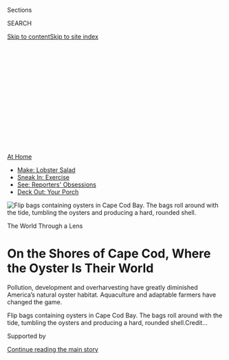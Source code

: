 <div id="app">

<div>

<div>

<div>

<div class="NYTAppHideMasthead css-ikk3s8 e1suatyy0">

<div class="section css-133zg39 e1suatyy2">

<div class="css-eph4ug er09x8g0">

<div class="css-6n7j50">

</div>

<span class="css-1dv1kvn">Sections</span>

<div class="css-10488qs">

<span class="css-1dv1kvn">SEARCH</span>

</div>

[Skip to content](#site-content)[Skip to site
index](#site-index)

</div>

<div class="css-10698na e1huz5gh0">

</div>

</div>

</div>

</div>

<div data-aria-hidden="false">

<div id="site-content" data-role="main">

<div>

<div class="css-1aor85t" style="opacity:0.000000001;z-index:-1;visibility:hidden">

<div class="css-1hqnpie">

<div class="css-epjblv">

<span class="css-17xtcya">[Travel](/section/travel)</span><span class="css-x15j1o">|</span><span class="css-fwqvlz">On
the Shores of Cape Cod, Where the Oyster Is Their
World</span>

</div>

<div class="css-k008qs">

<div class="css-1iwv8en">

<span class="css-18z7m18"></span>

<div>

</div>

</div>

<span class="css-1n6z4y">https://nyti.ms/2DUcF55</span>

<div class="css-1705lsu">

<div class="css-4xjgmj">

<div class="css-4skfbu" data-role="toolbar" data-aria-label="Social Media Share buttons, Save button, and Comments Panel with current comment count" data-testid="share-tools">

  - 
  - 
  - 
  - 
    
    <div class="css-6n7j50">
    
    </div>

  - 
  - 

</div>

</div>

</div>

</div>

</div>

</div>

<div class="css-11qgg8s">

<div id="NYT_TOP_BANNER_REGION">

<div>

<div id="maps-athome-menu" class="section css-l08pwh interactive-content interactive-size-medium">

<div class="css-17ih8de interactive-body">

<div class="at-home-nav__innerContainer">

<div class="at-home-nav__title">

[At
Home](https://www.nytimes3xbfgragh.onion/spotlight/at-home?action=click&pgtype=Article&state=default&region=TOP_BANNER&context=at_home_menu)

</div>

  - [Make: Lobster
    Salad](https://www.nytimes3xbfgragh.onion/2020/08/14/dining/lobster-salad-recipe.html?action=click&pgtype=Article&state=default&region=TOP_BANNER&context=at_home_menu)
  - [Sneak In:
    Exercise](https://www.nytimes3xbfgragh.onion/2020/08/15/at-home/coronavirus-at-home-quick-exercises.html?action=click&pgtype=Article&state=default&region=TOP_BANNER&context=at_home_menu)
  - [See: Reporters'
    Obsessions](https://www.nytimes3xbfgragh.onion/interactive/2020/at-home/even-more-reporters-editors-diaries-lists-recommendations.html?action=click&pgtype=Article&state=default&region=TOP_BANNER&context=at_home_menu)
  - [Deck Out: Your
    Porch](https://www.nytimes3xbfgragh.onion/2020/08/15/at-home/coronavirus-fall-patio-furniture.html?action=click&pgtype=Article&state=default&region=TOP_BANNER&context=at_home_menu)

</div>

</div>

</div>

</div>

</div>

</div>

<div id="fullBleedHeaderContent">

<div class="css-9fsmc8">

![<span class="css-16f3y1r e13ogyst0" data-aria-hidden="true">Flip bags
containing oysters in Cape Cod Bay. The bags roll around with the tide,
tumbling the oysters and producing a hard, rounded
shell.</span>](https://static01.graylady3jvrrxbe.onion/images/2020/08/15/travel/15travel-capecod1/merlin_175078722_594596fc-f1ba-4c5c-93d1-7323a33241ce-articleLarge.jpg?quality=75&auto=webp&disable=upscale)

</div>

<div class="css-1pumfk">

The World Through a Lens

<div class="css-1vkm6nb ehdk2mb0">

# On the Shores of Cape Cod, Where the Oyster Is Their World

</div>

Pollution, development and overharvesting have greatly diminished
America’s natural oyster habitat. Aquaculture and adaptable farmers have
changed the game.

</div>

<div class="css-nwzfg5 e1gnum310">

<span class="css-1f9pvn2 travel">Flip bags containing oysters in Cape
Cod Bay. The bags roll around with the tide, tumbling the oysters and
producing a hard, rounded
shell.</span><span class="css-cnj6d5 e1z0qqy90" itemprop="copyrightHolder"><span class="css-1ly73wi e1tej78p0">Credit...</span><span><span></span></span></span>

</div>

<div id="sponsor-wrapper" class="css-1hyfx7x">

<div id="sponsor-slug" class="css-19vbshk">

Supported by

</div>

[Continue reading the main
story](#after-sponsor)

<div id="sponsor" class="ad sponsor-wrapper" style="text-align:center;height:100%;display:block">

</div>

<div id="after-sponsor">

</div>

</div>

<div class="css-1wx1auc e1gnum311">

<div class="css-18e8msd">

<div class="css-vp77d3 epjyd6m0">

<div class="css-1baulvz">

Photographs and Text by
<span class="css-1baulvz last-byline" itemprop="name">Randy
Harris</span>

</div>

</div>

  - 
    
    <div class="css-ld3wwf e16638kd2">
    
    Published Aug. 10, 2020Updated Aug. 12,
    2020
    
    </div>

  - 
    
    <div class="css-4xjgmj">
    
    <div class="css-pvvomx" data-role="toolbar" data-aria-label="Social Media Share buttons, Save button, and Comments Panel with current comment count" data-testid="share-tools">
    
      - 
      - 
      - 
      - 
        
        <div class="css-6n7j50">
        
        </div>
    
      - 
      - 
    
    </div>
    
    </div>

</div>

</div>

</div>

<div class="section meteredContent css-1r7ky0e" name="articleBody" itemprop="articleBody">

<div class="css-1fanzo5 StoryBodyCompanionColumn">

<div class="css-53u6y8">

*At the onset of the coronavirus pandemic, with travel restrictions in
place worldwide, we launched a series —* [*The World Through a
Lens*](https://www.nytimes3xbfgragh.onion/column/the-world-through-a-lens)
*— in which photojournalists help transport you, virtually, to some of
our planet’s most beautiful and intriguing places. This week, Randy
Harris shares a collection of images from the shores of Cape Cod.*

-----

When I first met Chris Crobar, he was a half mile from the shore, on the
tidal flats that stretch far out into Cape Cod Bay. It was 5 a.m., and I
was out for a walk at low tide. From a distance, I saw what looked like
little black sails in the water.

</div>

</div>

<div class="css-1fanzo5 StoryBodyCompanionColumn">

<div class="css-53u6y8">

Chris was a spectacle: alone with his boat and table in the middle of
the bay — like an artist with his easel, painting a fiery sunrise. He
stood there fastidiously scraping the barnacles off his oysters, then
tossing them back into the cages where they’ll sit for a couple of years
on the floor of the bay.

</div>

</div>

<div class="css-79elbk" data-testid="photoviewer-wrapper">

<div class="css-z3e15g" data-testid="photoviewer-wrapper-hidden">

</div>

<div class="css-1a48zt4 ehw59r15" data-testid="photoviewer-children">

![<span class="css-16f3y1r e13ogyst0" data-aria-hidden="true">Chris
Crobar at work with his boat and table. He has a two-acre farm grant in
Cape Cod
Bay.</span>](https://static01.graylady3jvrrxbe.onion/images/2020/08/15/travel/15travel-capecod2/merlin_175077660_2db5e63b-d30e-461d-84e6-a9f033087e24-articleLarge.jpg?quality=75&auto=webp&disable=upscale)

</div>

</div>

<div class="css-79elbk" data-testid="photoviewer-wrapper">

<div class="css-z3e15g" data-testid="photoviewer-wrapper-hidden">

</div>

<div class="css-1a48zt4 ehw59r15" data-testid="photoviewer-children">

<div class="css-1xdhyk6 erfvjey0">

<span class="css-1ly73wi e1tej78p0">Image</span>

<div class="css-zjzyr8">

<div data-testid="lazyimage-container" style="height:257.77777777777777px">

</div>

</div>

</div>

<span class="css-16f3y1r e13ogyst0" data-aria-hidden="true">Sizing
oysters for the market.</span>

</div>

</div>

<div class="css-1fanzo5 StoryBodyCompanionColumn">

<div class="css-53u6y8">

Before the arrival of the Europeans, the native people of Cape Cod, the
Nauset tribe, had an abundant supply of oysters. Crassostrea virginica,
known as the American oyster (or the eastern, Wellfleet, Atlantic or
Virginia oyster), was naturally flush in coastal areas and estuaries,
where the rivers meet the sea. Oyster reefs were America’s coral reefs;
oysters filtered the water — some adult oysters can filter 50 gallons a
day — and fed a range of other sea life.

</div>

</div>

<div>

</div>

<div class="css-1fanzo5 StoryBodyCompanionColumn">

<div class="css-53u6y8">

In the 18th and 19th centuries, disease, overharvesting and new
technologies — including developments in dredging, canning and
transportation — transformed America’s oyster industry. The native
oyster population in Wellfleet, Mass., for example, was nearly depleted.
To cope, locals began seeding the waters with young oysters imported
from the Chesapeake.

</div>

</div>

<div class="css-1fanzo5 StoryBodyCompanionColumn">

<div class="css-53u6y8">

In his [1881
report](https://play.google.com/books/reader?id=F6ATAAAAYAAJ&pg=GBS.PA24),
Ernest Ingersoll wrote that “a hundred thousand bushels of the bivalves
once grew fat” along the Wellfleet waterfront. “Now, a little
experimental propagation, of the value of a few hundred dollars, and
about 6,000 bushels of bedded oysters from Virginia, worth perhaps
$5,000 when sold, form the total active
business.”

</div>

</div>

<div class="css-79elbk" data-testid="photoviewer-wrapper">

<div class="css-z3e15g" data-testid="photoviewer-wrapper-hidden">

</div>

<div class="css-1a48zt4 ehw59r15" data-testid="photoviewer-children">

<div class="css-1xdhyk6 erfvjey0">

<span class="css-1ly73wi e1tej78p0">Image</span>

<div class="css-zjzyr8">

<div data-testid="lazyimage-container" style="height:257.77777777777777px">

</div>

</div>

</div>

<span class="css-16f3y1r e13ogyst0" data-aria-hidden="true">A salt marsh
near Hatch Beach, at low tide.</span>

</div>

</div>

<div class="css-1fanzo5 StoryBodyCompanionColumn">

<div class="css-53u6y8">

Today, America’s natural oyster habitat remains [greatly
diminished](https://www.fisheries.noaa.gov/national/habitat-conservation/oyster-reef-habitat#:~:text=Oysters%20live%20in%20salty%20or,other%20marine%20animals%20and%20plants.).
Estimates in the last decade have placed the wild oyster population at
some places in the country at just [one percent of historical
levels](https://www.outsideonline.com/2398648/oyster-farming-environment).

</div>

</div>

<div class="css-79elbk" data-testid="photoviewer-wrapper">

<div class="css-z3e15g" data-testid="photoviewer-wrapper-hidden">

</div>

<div class="css-1a48zt4 ehw59r15" data-testid="photoviewer-children">

<div class="css-1xdhyk6 erfvjey0">

<span class="css-1ly73wi e1tej78p0">Image</span>

<div class="css-zjzyr8">

<div data-testid="lazyimage-container" style="height:257.77777777777777px">

</div>

</div>

</div>

<span class="css-16f3y1r e13ogyst0" data-aria-hidden="true">In some
places in America, the wild oyster population is at a mere one percent
of historical levels.</span>

</div>

</div>

<div class="css-1fanzo5 StoryBodyCompanionColumn">

<div class="css-53u6y8">

Modern-day aquaculture has changed the game. A company called
[Aquacultural Research Corporation](https://www.archatchery.com/),
founded around 1960, produces shellfish seed — tiny juvenile oysters,
also called “spat” — and sells it to local shellfish farmers. Chris
Crobar is one of those farmers. A native of Eastham, Mass., he grew up
working on his father’s clam boat. Today, he sets his hours not by the
clock, but by the tide. He has been raising oysters for five years on
his two-acre farm in the Cape Cod Bay — just beyond First Encounter
Beach, the location of the first meeting between the Nauset people and
the
Pilgrims.

</div>

</div>

<div class="css-79elbk" data-testid="photoviewer-wrapper">

<div class="css-z3e15g" data-testid="photoviewer-wrapper-hidden">

</div>

<div class="css-1a48zt4 ehw59r15" data-testid="photoviewer-children">

<div class="css-1xdhyk6 erfvjey0">

<span class="css-1ly73wi e1tej78p0">Image</span>

<div class="css-zjzyr8">

<div data-testid="lazyimage-container" style="height:579.3555555555556px">

</div>

</div>

</div>

<span class="css-16f3y1r e13ogyst0" data-aria-hidden="true">A seagull
attempts to break open a quahog by dropping it from the air.</span>

</div>

</div>

<div class="css-1fanzo5 StoryBodyCompanionColumn">

<div class="css-53u6y8">

Cape Cod is as unique as its oysters. Depending on the location, the
high tidal waters flush the oysters with a varying mix of freshwater and
saltwater. This helps create nuanced flavors.

</div>

</div>

<div class="css-1fanzo5 StoryBodyCompanionColumn">

<div class="css-53u6y8">

Wellfleet, which juts farther out into the bay, is famous throughout the
world for its briny oyster. In Barnstable, Chatham and Orleans, the
fresh tidal water and sweet marsh algae combine to create a sweet and
earthy flavor profile. Eastham oysters are known for being both mildly
briny and
earthy.

</div>

</div>

<div class="css-79elbk" data-testid="photoviewer-wrapper">

<div class="css-z3e15g" data-testid="photoviewer-wrapper-hidden">

</div>

<div class="css-1a48zt4 ehw59r15" data-testid="photoviewer-children">

<div class="css-1xdhyk6 erfvjey0">

<span class="css-1ly73wi e1tej78p0">Image</span>

<div class="css-zjzyr8">

<div data-testid="lazyimage-container" style="height:257.77777777777777px">

</div>

</div>

</div>

<span class="css-16f3y1r e13ogyst0" data-aria-hidden="true">With oyster
knife in hand, Chris scrapes barnacles off an oyster.</span>

</div>

</div>

<div class="css-1fanzo5 StoryBodyCompanionColumn">

<div class="css-53u6y8">

Paul Wittenstein, the general manager of A.R.C., explained how the
hatchery produces its seed: In midwinter, the hatchery places adult
shellfish in warm water that’s rich with algae, which causes the
shellfish to spawn. The hatchery then catches the eggs, hatches them and
grows them in their tanks until spring, when they’re moved into the
A.R.C.’s nursery system. From there, they continue to grow before being
measured, counted and sold to
farmers.

</div>

</div>

<div class="css-79elbk" data-testid="photoviewer-wrapper">

<div class="css-z3e15g" data-testid="photoviewer-wrapper-hidden">

</div>

<div class="css-1a48zt4 ehw59r15" data-testid="photoviewer-children">

<div class="css-1xdhyk6 erfvjey0">

<span class="css-1ly73wi e1tej78p0">Image</span>

<div class="css-zjzyr8">

<div data-testid="lazyimage-container" style="height:306.7555555555556px">

</div>

</div>

</div>

<span class="css-16f3y1r e13ogyst0" data-aria-hidden="true">Chris buys
oyster seed — measuring 15 to 20 millimeters — from Aquacultural
Research Corporation.</span>

</div>

</div>

<div class="css-1fanzo5 StoryBodyCompanionColumn">

<div class="css-53u6y8">

After obtaining his oyster seeds from A.R.C., Chris initially grows them
in mesh bags, using the French rack-and-bag system. Later, the oysters
are transferred into metal grow-out cages, where they sit on the bottom
of the bay from one-and-a-half to two years — until they reach 2.5 to 3
inches, to be marketed as “petite” or “cocktail” oysters, or 3 inches or
more to be marketed as “select” oysters. (He also digs for wild [razor
clams](http://www.edc.uri.edu/restoration/html/gallery/invert/razor.htm)
and
[quahogs](https://www.edc.uri.edu/restoration/html/gallery/invert/quahog.htm).)

</div>

</div>

<div class="css-79elbk" data-testid="photoviewer-wrapper">

<div class="css-z3e15g" data-testid="photoviewer-wrapper-hidden">

</div>

<div class="css-1a48zt4 ehw59r15" data-testid="photoviewer-children">

<div class="css-1xdhyk6 erfvjey0">

<span class="css-1ly73wi e1tej78p0">Image</span>

<div class="css-zjzyr8">

<div data-testid="lazyimage-container" style="height:257.77777777777777px">

</div>

</div>

</div>

<span class="css-16f3y1r e13ogyst0" data-aria-hidden="true">An array of
oyster
bags.</span>

</div>

</div>

<div class="css-79elbk" data-testid="photoviewer-wrapper">

<div class="css-z3e15g" data-testid="photoviewer-wrapper-hidden">

</div>

<div class="css-1a48zt4 ehw59r15" data-testid="photoviewer-children">

<div class="css-1xdhyk6 erfvjey0">

<span class="css-1ly73wi e1tej78p0">Image</span>

<div class="css-zjzyr8">

<div data-testid="lazyimage-container" style="height:257.77777777777777px">

</div>

</div>

</div>

<span class="css-16f3y1r e13ogyst0" data-aria-hidden="true">Chris
attaches a bag of seed to a rack, using what’s called the French
rack-and-bag-system.</span>

</div>

</div>

<div class="css-1fanzo5 StoryBodyCompanionColumn">

<div class="css-53u6y8">

Lately there has been a surge in aquaculture farming, especially with
oysters. But yields can vary significantly from year to year. This past
winter was mild, with little to no ice. Seed did well. Many farmers were
expecting a good year. But with water temperatures increasing to over 80
degrees at high tide, both algae blooms and crashes can result, leaving
the oysters with nothing to eat.

Oyster farming, in other words, has always been an unpredictable
business. And the coronavirus pandemic has hit the industry hard: With
fewer people dining out, farmers are sitting on their inventory. Some
have feared a [collapse of the
market](https://www.ecori.org/aquaculture/2020/5/5/with-restaurants-shuttered-oyster-farmers-face-market-collapse).

</div>

</div>

<div class="css-79elbk" data-testid="photoviewer-wrapper">

<div class="css-z3e15g" data-testid="photoviewer-wrapper-hidden">

</div>

<div class="css-1a48zt4 ehw59r15" data-testid="photoviewer-children">

<div class="css-1xdhyk6 erfvjey0">

<span class="css-1ly73wi e1tej78p0">Image</span>

<div class="css-zjzyr8">

<div data-testid="lazyimage-container" style="height:257.77777777777777px">

</div>

</div>

</div>

<span class="css-16f3y1r e13ogyst0" data-aria-hidden="true">The sun
rises along a trail at Cape Cod National Seashore.</span>

</div>

</div>

<div class="css-1fanzo5 StoryBodyCompanionColumn">

<div class="css-53u6y8">

But Chris is more hopeful. “It’s important to me to be optimistic about
the future,” he said. “For now we have to keep planting and raising
shellfish, hoping that things will eventually get back to normal.”

“Fishermen adapt,” he added, “and always find a way to keep moving
forward.”

-----

[*Randy Harris*](https://www.iamrandyharris.com/) *is a photographer
based in New York. You can follow his work on*
[*Instagram*](https://www.instagram.com/iamrandyharris/)*.*

</div>

</div>

<div>

</div>

<div class="css-1fanzo5 StoryBodyCompanionColumn">

<div class="css-53u6y8">

***Follow New York Times Travel*** *on*
[*Instagram*](https://www.instagram.com/nytimestravel/)*,*
[*Twitter*](https://twitter.com/nytimestravel) *and*
[*Facebook*](https://www.facebookcorewwwi.onion/nytimestravel/)*. And*
[*sign up for our weekly Travel Dispatch
newsletter*](https://www.nytimes3xbfgragh.onion/newsletters/traveldispatch)
*to receive expert tips on traveling smarter and inspiration for your
next vacation.*

</div>

</div>

</div>

<div>

</div>

<div>

</div>

<div>

</div>

<div>

<div id="bottom-wrapper" class="css-1ede5it">

<div id="bottom-slug" class="css-l9onyx">

Advertisement

</div>

[Continue reading the main
story](#after-bottom)

<div id="bottom" class="ad bottom-wrapper" style="text-align:center;height:100%;display:block;min-height:90px">

</div>

<div id="after-bottom">

</div>

</div>

</div>

</div>

</div>

## Site Index

<div>

</div>

## Site Information Navigation

  - [© <span>2020</span> <span>The New York Times
    Company</span>](https://help.nytimes3xbfgragh.onion/hc/en-us/articles/115014792127-Copyright-notice)

<!-- end list -->

  - [NYTCo](https://www.nytco.com/)
  - [Contact
    Us](https://help.nytimes3xbfgragh.onion/hc/en-us/articles/115015385887-Contact-Us)
  - [Work with us](https://www.nytco.com/careers/)
  - [Advertise](https://nytmediakit.com/)
  - [T Brand Studio](http://www.tbrandstudio.com/)
  - [Your Ad
    Choices](https://www.nytimes3xbfgragh.onion/privacy/cookie-policy#how-do-i-manage-trackers)
  - [Privacy](https://www.nytimes3xbfgragh.onion/privacy)
  - [Terms of
    Service](https://help.nytimes3xbfgragh.onion/hc/en-us/articles/115014893428-Terms-of-service)
  - [Terms of
    Sale](https://help.nytimes3xbfgragh.onion/hc/en-us/articles/115014893968-Terms-of-sale)
  - [Site
    Map](https://spiderbites.nytimes3xbfgragh.onion)
  - [Help](https://help.nytimes3xbfgragh.onion/hc/en-us)
  - [Subscriptions](https://www.nytimes3xbfgragh.onion/subscription?campaignId=37WXW)

</div>

</div>

</div>

</div>
